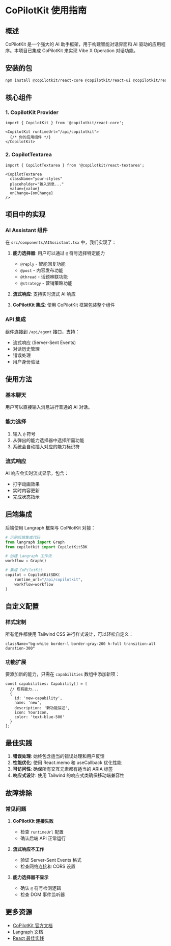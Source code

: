 # CoPilotKit 使用指南

## 概述

CoPilotKit 是一个强大的 AI 助手框架，用于构建智能对话界面和 AI 驱动的应用程序。本项目已集成 CoPilotKit 来实现 Vibe X Operation 对话功能。

## 安装的包

```bash
npm install @copilotkit/react-core @copilotkit/react-ui @copilotkit/react-textarea
```

## 核心组件

### 1. CopilotKit Provider

```tsx
import { CopilotKit } from '@copilotkit/react-core';

<CopilotKit runtimeUrl="/api/copilotkit">
  {/* 你的应用组件 */}
</CopilotKit>
```

### 2. CopilotTextarea

```tsx
import { CopilotTextarea } from '@copilotkit/react-textarea';

<CopilotTextarea
  className="your-styles"
  placeholder="输入消息..."
  value={value}
  onChange={onChange}
/>
```

## 项目中的实现

### AI Assistant 组件

在 `src/components/AIAssistant.tsx` 中，我们实现了：

1. **能力选择器**: 用户可以通过 `@` 符号选择特定能力
   - `@reply` - 智能回复功能
   - `@post` - 内容发布功能
   - `@thread` - 话题串联功能
   - `@strategy` - 营销策略功能

2. **流式响应**: 支持实时流式 AI 响应
3. **CoPilotKit 集成**: 使用 CoPilotKit 框架包装整个组件

### API 集成

组件连接到 `/api/agent` 接口，支持：
- 流式响应 (Server-Sent Events)
- 对话历史管理
- 错误处理
- 用户身份验证

## 使用方法

### 基本聊天
用户可以直接输入消息进行普通的 AI 对话。

### 能力选择
1. 输入 `@` 符号
2. 从弹出的能力选择器中选择所需功能
3. 系统会自动插入对应的能力标识符

### 流式响应
AI 响应会实时流式显示，包含：
- 打字动画效果
- 实时内容更新
- 完成状态指示

## 后端集成

后端使用 Langraph 框架与 CoPilotKit 对接：

```python
# 示例后端集成代码
from langraph import Graph
from copilotkit import CopilotKitSDK

# 创建 Langraph 工作流
workflow = Graph()

# 集成 CoPilotKit
copilot = CopilotKitSDK(
    runtime_url="/api/copilotkit",
    workflow=workflow
)
```

## 自定义配置

### 样式定制
所有组件都使用 Tailwind CSS 进行样式设计，可以轻松自定义：

```tsx
className="bg-white border-l border-gray-200 h-full transition-all duration-300"
```

### 功能扩展
要添加新的能力，只需在 `capabilities` 数组中添加新项：

```tsx
const capabilities: Capability[] = [
  // 现有能力...
  {
    id: 'new-capability',
    name: 'new',
    description: '新功能描述',
    icon: YourIcon,
    color: 'text-blue-500'
  }
];
```

## 最佳实践

1. **错误处理**: 始终包含适当的错误处理和用户反馈
2. **性能优化**: 使用 React.memo 和 useCallback 优化性能
3. **可访问性**: 确保所有交互元素都有适当的 ARIA 标签
4. **响应式设计**: 使用 Tailwind 的响应式类确保移动端兼容性

## 故障排除

### 常见问题

1. **CoPilotKit 连接失败**
   - 检查 `runtimeUrl` 配置
   - 确认后端 API 正常运行

2. **流式响应不工作**
   - 验证 Server-Sent Events 格式
   - 检查网络连接和 CORS 设置

3. **能力选择器不显示**
   - 确认 `@` 符号检测逻辑
   - 检查 DOM 事件监听器

## 更多资源

- [CoPilotKit 官方文档](https://docs.copilotkit.ai/)
- [Langraph 文档](https://langchain-ai.github.io/langgraph/)
- [React 最佳实践](https://react.dev/learn)